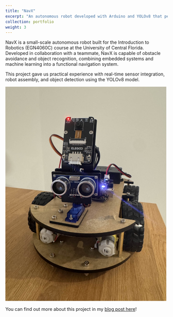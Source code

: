 ```yaml
---
title: "NavX"
excerpt: "An autonomous robot developed with Arduino and YOLOv8 that performs real-time obstacle avoidance and object identification along with reporting through the terminal with live feed. <br/><img src='/images/navx.jpg' width='300'>"
collection: portfolio
weight: 3
---
```


NavX is a small-scale autonomous robot built for the Introduction to Robotics (EGN4060C) course at the University of Central Florida. Developed in collaboration with a teammate, NavX is capable of obstacle avoidance and object recognition, combining embedded systems and machine learning into a functional navigation system.

This project gave us practical experience with real-time sensor integration, robot assembly, and object detection using the YOLOv8 model.

<img src="/images/navx.jpg" alt="NavX robot image" width="500">


You can find out more about this project in my [blog post here](https://yamajiang.github.io/posts/2025/04/navx/)!
